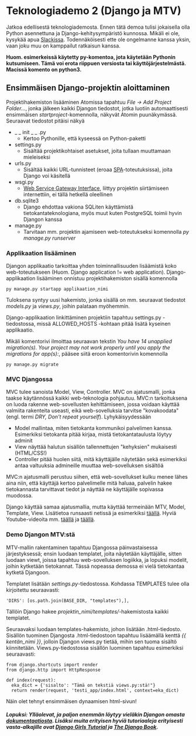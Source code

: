 # Teknologiademo 2 (Django ja MTV) #

Jatkoa edellisestä teknologiademosta. Ennen tätä demoa tulisi jokaisella olla Python asennettuna ja Django-kehitysympäristö kunnossa. Mikäli ei ole, kysykää apua [Slackissa](www.ohsiha.slack.com). Todennäköisesti ette ole ongelmanne kanssa yksin, vaan joku muu on kamppailut ratkaisun kanssa.

__Huom. esimerkeissä käytetty py-komentoa, jota käytetään Pythonin kutsumiseen. Tämä voi erota riippuen versiosta tai käyttöjärjestelmästä. Macissä komento on python3.__

## Ensimmäisen Django-projektin aloittaminen

Projektihakemiston lisääminen Atomissa tapahtuu _File -> Add Project Folder..._, jonka jälkeen kaikki Djangon tiedostot, jotka luotiin automaattisesti ensimmäisen _startproject_-komennolla, näkyvät Atomin puunäkymässä. Seuraavat tiedostot pitäisi näkyä

- _ _ init _ _ .py
  - Kertoo Pythonille, että kyseessä on Python-paketti
- settings.py
  - Sisältää projektikohtaiset asetukset, joita tullaan muuttamaan mieleiseksi
- urls.py
  - Sisältää kaikki URL-tunnisteet (eroaa [SPA](https://en.wikipedia.org/wiki/Single-page_application)-toteutuksissa), joita Django voi käsitellä
- wsgi.py
  - [Web Service Gateway Interface](https://en.wikipedia.org/wiki/Web_Server_Gateway_Interface), liittyy projektin siirtämiseen internettiin, ei tällä hetkellä oleellinen
- db.sqlite3
  - Django ehdottaa vakiona SQLiten käyttämistä tietokantateknologiana, myös muut kuten PostgreSQL toimii hyvin Djangon kanssa
- manage.py
  - Tarvitaan mm. projektin ajamiseen web-toteutukseksi komennolla _py manage.py runserver_

### Applikaation lisääminen ###

Djangon applikaatio tarkoittaa yhden toiminnallisuuden lisäämistä koko web-toteutukseen (Huom. Django application != web application). Django-applikaation lisääminen onnistuu projektihakemiston sisällä komennolla

    py manage.py startapp applikaation_nimi

 Tuloksena syntyy uusi hakemisto, jonka sisällä on mm. seuraavat tiedostot _models.py_ ja _views.py_, joihin palataan myöhemmin.

Django-applikaation linkittäminen projektiin tapahtuu settings.py -tiedostossa, missä ALLOWED_HOSTS -kohtaan pitää lisätä kyseinen applikaatio.

Mikäli komentorivi ilmoittaa seuraavan tekstin _You have 14 unapplied migration(s). Your project may not work properly until you apply the migrations for app(s):_, pääsee siitä eroon komentorivin komennolla

    py manage.py migrate

### MVC Djangossa ###

MVC tulee sanoista Model, View, Controller. MVC on ajatusmalli, jonka taakse käytännössä kaikki web-teknologia pohjautuu. MVC:n tarkoituksena on luoda rakenne web-sovellusten kehittämiseen, jossa voidaan käyttää valmiita rakenteita useasti, eikä web-sovelluksia tarvitse "kovakoodata" (engl. termi _DRY, Don't repeat yourself_). Lyhykäisyydessään

- Model mallintaa, miten tietokanta kommunikoi palvelimen kanssa. Esimerkiksi tietokanta pitää kirjaa, mistä tietokantataulusta löytyy adminit
- View näyttää halutun sisällön tallennettujen "kehyksien" mukaisesti (HTML/CSS!)
- Controller pitää huolen siitä, mitä käyttäjälle näytetään sekä esimerkiksi antaa valtuuksia admineille muuttaa web-sovelluksen sisältöä

MVC:n ajatusmalli perustuu siihen, että web-sovellukset kulku menee lähes aina niin, että käyttäjä kertoo palvelimelle mitä haluaa, palvelin hakee tietokannasta tarvittavat tiedot ja näyttää ne käyttäjälle sopivassa muodossa.

Django käyttää samaa ajatusmallia, mutta käyttää termeinään MTV, Model, Template, View. Lisätietoa runsaasti netissä ja esimerkiksi [täällä](https://djangobook.com/model-view-controller-design-pattern/). Hyviä Youtube-videoita mm. [täällä](https://www.youtube.com/watch?v=1IsL6g2ixak) ja [täällä](https://www.youtube.com/watch?v=pCvZtjoRq1I).

### Demo Djangon MTV:stä ###

MTV-mallin rakentaminen tapahtuu Djangossa päinvastaisessa järjestyksessä; ensin luodaan templatet, joita näytetään käyttäjälle, sitten luodaan viewt, joissa tapahtuu web-sovelluksen logiikka, ja lopuksi modelit, joihin kytketään tietokannat. Tässä nopeassa demossa ei vielä tietokantaa kytketä Djangoon.

Templatet lisätään _settings.py_-tiedostossa. Kohdassa TEMPLATES tulee olla kirjoitettu seuraavasti:

    'DIRS': [os.path.join(BASE_DIR, "templates"),],

Tällöin Django hakee _projektin_nimi/templates/_-hakemistosta kaikki templatet.

Seuraavaksi luodaan templates-hakemisto, johon lisätään .html-tiedosto. Sisällön tuominen Djangosta .html-tiedostoon tapahtuu lisäämällä kenttä _{{ kentän_nimi }}_, jolloin Djangon views.py tietää, mihin sen tuoma sisältö kiinnitetään. Views.py-tiedostossa sisällön luominen tapahtuu esimerkiksi seuraavasti:

    from django.shortcuts import render
    from django.http import HttpResponse

    def index(request):
      eka_dict = {'sisalto': "Tämä on tekstiä views.py:stä!"}
      return render(request, 'testi_app/index.html', context=eka_dict)

Näin olet tehnyt ensimmäisen dynaamisen html-sivun!


##### Lopuksi: Ylläolevat, ja paljon enemmän löytyy vieläkin Djangon omasta [dokumentaatiosta](https://docs.djangoproject.com/en/2.0/). Lisäksi muita erityisen hyviä tutoriaaleja erityisesti vasta-alkajille ovat [Django Girls Tutorial](https://tutorial.djangogirls.org/en/) ja [The Django Book](https://djangobook.com/tutorials/). #####
